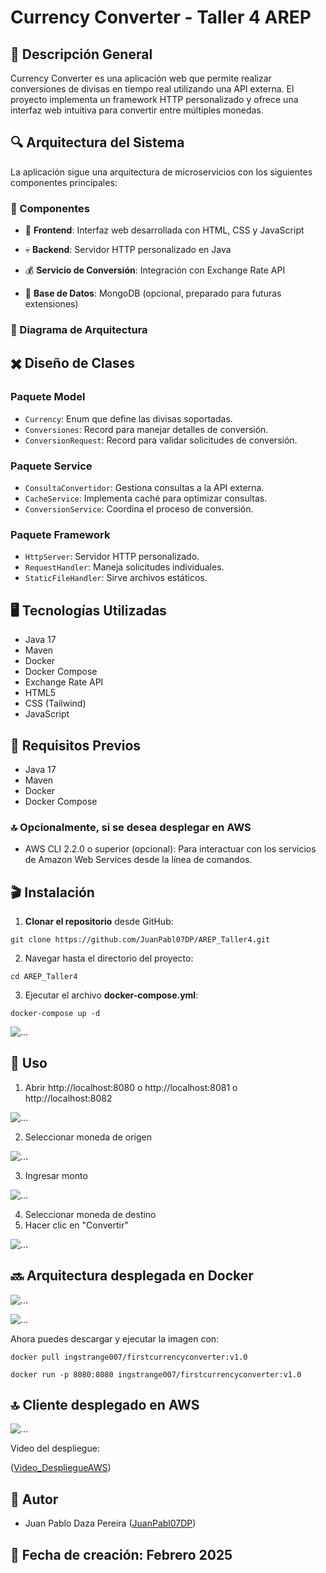 # Currency Converter - Taller 4 AREP

## 📌 Descripción General

Currency Converter es una aplicación web que permite realizar conversiones de divisas en tiempo real utilizando una API externa. El proyecto implementa un framework HTTP personalizado y ofrece una interfaz web intuitiva para convertir entre múltiples monedas.

## 🔍 Arquitectura del Sistema

La aplicación sigue una arquitectura de microservicios con los siguientes componentes principales:

### 🔨 Componentes

- 👀 **Frontend**: Interfaz web desarrollada con HTML, CSS y JavaScript

- 💀 **Backend**: Servidor HTTP personalizado en Java

- 💰 **Servicio de Conversión**: Integración con Exchange Rate API

- 🛒 **Base de Datos**: MongoDB (opcional, preparado para futuras extensiones)

### 🗿 Diagrama de Arquitectura

## ✖️ Diseño de Clases

### Paquete Model

- `Currency`: Enum que define las divisas soportadas.
- `Conversiones`: Record para manejar detalles de conversión.
- `ConversionRequest`: Record para validar solicitudes de conversión.

### Paquete Service

- `ConsultaConvertidor`: Gestiona consultas a la API externa.
- `CacheService`: Implementa caché para optimizar consultas.
- `ConversionService`: Coordina el proceso de conversión.

### Paquete Framework

- `HttpServer`: Servidor HTTP personalizado.
- `RequestHandler`: Maneja solicitudes individuales.
- `StaticFileHandler`: Sirve archivos estáticos.

## 🖥️ Tecnologías Utilizadas

- Java 17
- Maven
- Docker
- Docker Compose
- Exchange Rate API
- HTML5
- CSS (Tailwind)
- JavaScript

## 🧷 Requisitos Previos

- Java 17
- Maven
- Docker
- Docker Compose

### 🔝 Opcionalmente, si se desea desplegar en AWS

- AWS CLI 2.2.0 o superior (opcional): Para interactuar con los servicios de Amazon Web Services desde la línea de comandos.

## 🎬 Instalación 

1. **Clonar el repositorio** desde GitHub:

```git clone https://github.com/JuanPabl07DP/AREP_Taller4.git```

2. Navegar hasta el directorio del proyecto:

```cd AREP_Taller4```

3. Ejecutar el archivo **docker-compose.yml**:

```docker-compose up -d```

![...](img/img_4.png)

## 🚀 Uso

1. Abrir http://localhost:8080 o http://localhost:8081 o http://localhost:8082

![...](img/img.png)

2. Seleccionar moneda de origen 

![...](img/img_1.png)

3. Ingresar monto 

![...](img/img_2.png)

4. Seleccionar moneda de destino 
5. Hacer clic en "Convertir"

![...](img/img_3.png)

## 🔜 Arquitectura desplegada en Docker

![...](img/img_5.png)

![...](img/img_6.png)

Ahora puedes descargar y ejecutar la imagen con:

```docker pull ingstrange007/firstcurrencyconverter:v1.0```

```docker run -p 8080:8080 ingstrange007/firstcurrencyconverter:v1.0```


## 🔝 Cliente desplegado en AWS

![...](img/img_7.png)

Video del despliegue:

([Video_DespliegueAWS](./img/))

## 📌 Autor

- Juan Pablo Daza Pereira ([JuanPabl07DP](https://github.com/JuanPabl07DP))

## 📅 **Fecha de creación: Febrero 2025**

